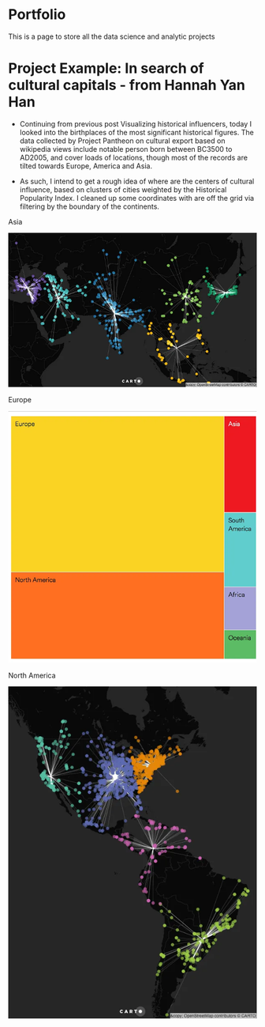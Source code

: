 # Portfolio
This is a page to store all the data science and analytic projects


# Project Example: In search of cultural capitals - from Hannah Yan Han

- Continuing from previous post Visualizing historical influencers, today I looked into the birthplaces of the most significant historical figures. The data collected by Project Pantheon on cultural export based on wikipedia views include notable person born between BC3500 to AD2005, and cover loads of locations, though most of the records are tilted towards Europe, America and Asia.

- As such, I intend to get a rough idea of where are the centers of cultural influence, based on clusters of cities weighted by the Historical Popularity Index. I cleaned up some coordinates with are off the grid via filtering by the boundary of the continents.


Asia

![](https://github.com/grindingted1234567/Portfolio/blob/main/Image/1_muO6NN00YUoHZsdXxwzxuQ.webp)

Europe

![](https://github.com/grindingted1234567/Portfolio/blob/main/Image/1_RYajVjffl92peoyrLKQiwg.webp)

North America

![](https://github.com/grindingted1234567/Portfolio/blob/main/Image/1_wr9fw4fAutPqnLjgw61FZg.webp)

